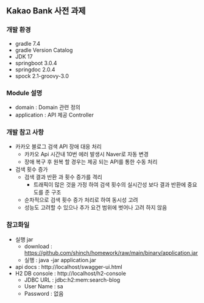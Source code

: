 ## Kakao Bank 사전 과제

### 개발 환경
  * gradle 7.4
  * gradle Version Catalog
  * JDK 17
  * springboot 3.0.4
  * springdoc 2.0.4
  * spock 2.1-groovy-3.0

### Module 설명
  * domain : Domain 관련 정의
  * application : API 제공 Controller

### 개발 참고 사항
  * 카카오 블로그 검색 API 장애 대응 처리
    * 카카오 Api 시간내 10번 에러 발생시 Naver로 자동 변경
    * 장애 복구 후 원복 할 경우는 제공 되는 API를 통한 수동 처리
  * 검색 횟수 증가
    * 검색 결과 반환 과 횟수 증가를 격리
      * 트래픽이 많은 것을 가정 하여 검색 횟수의 실시간성 보다 결과 반환에 중요도를 준 구조
    * 순차적으로 검색 횟수 증가 처리로 하여 동시성 고려
    * 성능도 고려할 수 있으나 추가 요건 범위에 벗어나 고려 하지 않음

### 참고화일
  * 실행 jar
    * download : https://github.com/shinch/homework/raw/main/binary/application.jar
    * 실행 : java -jar application.jar
  * api docs : http://localhost/swagger-ui.html
  * H2 DB console : http://localhost/h2-console
    * JDBC URL : jdbc:h2:mem:search-blog
    * User Name : sa
    * Password : 없음